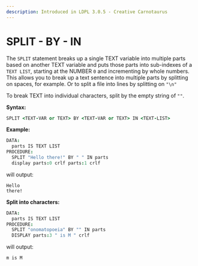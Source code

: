 ```yaml
---
description: Introduced in LDPL 3.0.5 - Creative Carnotaurus
---
```


# SPLIT - BY - IN

The `SPLIT` statement breaks up a single TEXT variable into multiple parts based on another TEXT variable and puts those parts into sub-indexes of a `TEXT LIST`, starting at the NUMBER `0` and incrementing by whole numbers. This allows you to break up a text sentence into multiple parts by splitting on spaces, for example. Or to split a file into lines by splitting on `"\n"`

To break TEXT into individual characters, split by the empty string of `""`.

**Syntax:**

```coffeescript
SPLIT <TEXT-VAR or TEXT> BY <TEXT-VAR or TEXT> IN <TEXT-LIST>
```

**Example:**

```coffeescript
DATA:
  parts IS TEXT LIST
PROCEDURE:
  SPLIT "Hello there!" BY " " IN parts
  display parts:0 crlf parts:1 crlf
```

will output:

```text
Hello
there!
```

**Split into characters:**

```coffeescript
DATA:
  parts IS TEXT LIST
PROCEDURE:
  SPLIT "onomatopoeia" BY "" IN parts
  DISPLAY parts:3 " is M " crlf
```

will output:

```text
m is M
```

